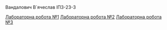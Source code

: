 Вандалович В`ячеслав ІПЗ-23-3

[Лабораторна робота №1](Lab1App/README.md)
[Лабораторна робота №2](Lab2App/README.md)
[Лабораторна робота №3](Lab3App/README.md)
